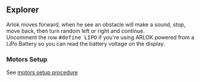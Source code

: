 ## Explorer

Arlok moves forward, when he see an obstacle will make a sound, stop, move back, then turn random left or right and continue.  
Uncomment the row <kbd>#define LIPO</kbd> if you're using ARLOK powered from a LiPo Battery so you can read the battery voltage on the display.

### Motors Setup

See [motors setup procedure](../motors_setup.md)